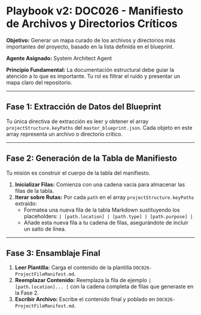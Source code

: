 # Playbook v2: DOC026 - Manifiesto de Archivos y Directorios Críticos

**Objetivo:** Generar un mapa curado de los archivos y directorios más importantes del proyecto, basado en la lista definida en el blueprint.

**Agente Asignado:** System Architect Agent

**Principio Fundamental:** La documentación estructural debe guiar la atención a lo que es importante. Tu rol es filtrar el ruido y presentar un mapa claro del repositorio.

---

## Fase 1: Extracción de Datos del Blueprint

Tu única directiva de extracción es leer y obtener el array `projectStructure.keyPaths` del `master_blueprint.json`. Cada objeto en este array representa un archivo o directorio crítico.

---

## Fase 2: Generación de la Tabla de Manifiesto

Tu misión es construir el cuerpo de la tabla del manifiesto.

1.  **Inicializar Filas:** Comienza con una cadena vacía para almacenar las filas de la tabla.
2.  **Iterar sobre Rutas:** Por cada `path` en el array `projectStructure.keyPaths` extraído:
    -   Formatea una nueva fila de la tabla Markdown sustituyendo los placeholders:
        `| [path.location] | [path.type] | [path.purpose] |`
    -   Añade esta nueva fila a tu cadena de filas, asegurándote de incluir un salto de línea.

---

## Fase 3: Ensamblaje Final

1.  **Leer Plantilla:** Carga el contenido de la plantilla `DOC026-ProjectFileManifest.md`.
2.  **Reemplazar Contenido:** Reemplaza la fila de ejemplo `| [path.location]... |` con la cadena completa de filas que generaste en la Fase 2.
3.  **Escribir Archivo:** Escribe el contenido final y poblado en `DOC026-ProjectFileManifest.md`.